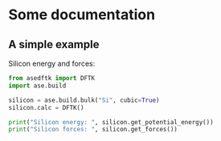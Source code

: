 # Some documentation


## A simple example
Silicon energy and forces:
```python
from asedftk import DFTK
import ase.build

silicon = ase.build.bulk("Si", cubic=True)
silicon.calc = DFTK()

print("Silicon energy: ", silicon.get_potential_energy())
print("Silicon forces: ", silicon.get_forces())
```
